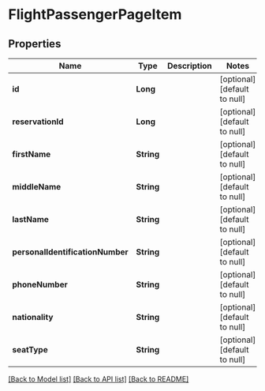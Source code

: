 # FlightPassengerPageItem

## Properties

| Name                             | Type       | Description | Notes                        |
| -------------------------------- | ---------- | ----------- | ---------------------------- |
| **id**                           | **Long**   |             | [optional] [default to null] |
| **reservationId**                | **Long**   |             | [optional] [default to null] |
| **firstName**                    | **String** |             | [optional] [default to null] |
| **middleName**                   | **String** |             | [optional] [default to null] |
| **lastName**                     | **String** |             | [optional] [default to null] |
| **personalIdentificationNumber** | **String** |             | [optional] [default to null] |
| **phoneNumber**                  | **String** |             | [optional] [default to null] |
| **nationality**                  | **String** |             | [optional] [default to null] |
| **seatType**                     | **String** |             | [optional] [default to null] |

[[Back to Model list]](../README.md#documentation-for-models) [[Back to API list]](../README.md#documentation-for-api-endpoints) [[Back to README]](../README.md)
